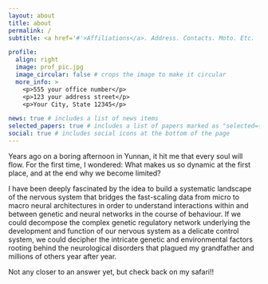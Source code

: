 ```yaml
---
layout: about
title: about
permalink: /
subtitle: <a href='#'>Affiliations</a>. Address. Contacts. Moto. Etc.

profile:
  align: right
  image: prof_pic.jpg
  image_circular: false # crops the image to make it circular
  more_info: >
    <p>555 your office number</p>
    <p>123 your address street</p>
    <p>Your City, State 12345</p>

news: true # includes a list of news items
selected_papers: true # includes a list of papers marked as "selected={true}"
social: true # includes social icons at the bottom of the page
---
```


Years ago on a boring afternoon in Yunnan, it hit me that every soul will flow. For the first time, I wondered: What makes us so dynamic at the first place, and at the end why we become limited?

I have been deeply fascinated by the idea to build a systematic landscape of the nervous system that bridges the fast-scaling data from micro to macro neural architectures in order to understand interactions within and between genetic and neural networks in the course of behaviour. If we could decompose the complex genetic regulatory network underlying the development and function of our nervous system as a delicate control system, we could decipher the intricate genetic and environmental factors rooting behind the neurological disorders that plagued my grandfather and millions of others year after year. 

Not any closer to an answer yet, but check back on my safari!!
